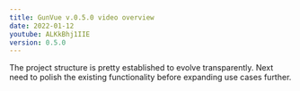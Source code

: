 ```yaml
---
title: GunVue v.0.5.0 video overview
date: 2022-01-12
youtube: ALKkBhj1IIE
version: 0.5.0
---
```


The project structure is pretty established to evolve transparently. Next need to polish the existing functionality before expanding use cases further.